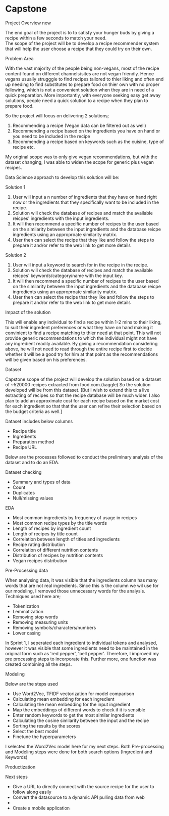 # Capstone

Project Overview new


The end goal of the project is to to satisfy your hunger buds by giving  a recipe within a few seconds to match your need.  
The scope of the project will be to develop a recipe recommender system that will help the user choose a recipe that they could try on their own. 

Problem Area  

With the vast majority of the people being non-vegans, most of the recipe content found on different channels/sites are not vegan friendly. Hence vegans usually strugggle to find recipes tailored to thier liking and often end up needing to find substitutes to prepare food on thier own with no proper following, which is not a convenient solution when they are in need of a quick preparation.
More importantly, with everyone seeking easy get away solutions, people need a quick solution to a recipe when they plan to prepare food. 

So the project will focus on delivering 2 solutions;  

1. Recommending  a recipe  (Vegan data can be filtered out as well)
2. Recommending  a recipe based on the ingredients you have on hand or you need to be included in the recipe 
3. Recommending  a recipe based on keywords such as the cuisine, type of recipe etc. 

My original scope was to only give vegan recommendations, but with the dataset changing,  I was able to widen the scope for generic plus vegan recipes. 

Data Science approach to develop this solution will be:  

Solution 1

1. User will input a n number of ingredients that they have on hand right now or the ingredients that they specifically want to be included in the recipe. 
2. Solution will check the database of recipes and match the available reicpes' ingredients with the input ingredients.
3. It will then recommend a specific number of recipes to the user based on the similarity between the input ingredients and the database reicpe ingredients using an approproate similarity matrix.
4. User then can select the recipe that they like and follow the steps to prepare it and/or refer to the web link to get more details


Solution 2

1. User will input a keyword to search for in the recipe in the recipe. 
2. Solution will check the database of recipes and match the available reicpes' keywords/category/name with the input key.
3. It will then recommend a specific number of recipes to the user based on the similarity between the input ingredients and the database reicpe ingredients using an approproate similarity matrix.
4. User then can select the recipe that they like and follow the steps to prepare it and/or refer to the web link to get more details

Impact of the solution  

This will enable any individual to find a recipe within 1-2  mins to their liking, to suit their ingredent preferences or what they have on hand making it convinient to find a recipe matching to thier need at that point. This will not provide generic recommendations to which the individual might not have any ingredient readily available. 
By giving a recommendation considering above, he will not need to read through the entire recipe first to decide whether it will be a good try for him at that point as the recommendations will be given based on his preferences. 

Dataset  

Capstone scope of the project will develop the solution based on a dataset of ~520000 recipes extracted from food.com.(kaggle) So the solution developed will be from this dataset.
[But I wish to extend this to a live extracting of recipes so that the recipe database will be much wider. I also plan to add an approximate cost for each recipe based on the market cost for each ingredient so that that the user can refine their selection based on the budget criteria as well.] 

Dataset includes below columns  

- Recipe title
- Ingredients
- Preparation method
- Recipe URL

Below are the processes followed to conduct the preliminary analysis of the dataset and to do an EDA.  

Dataset checking  


- Summary and types of data 
- Count
- Duplicates
- Null/missing values 


EDA  

- Most common ingredients by frequency of usage in recipes
- Most common recipe types by the title words
- Length of recipes by ingredient count
- Length of recipes by title count
- Correlation between length of titles and ingredients 
- Recipe rating distribution
- Correlation of different nutrition contents
- Distribution of recipes by nutrition contents 
- Vegan recipes distribution


Pre-Processing data  

When analysing data, it was visible that the ingredients column has many words that are not real ingredients. Since this is the column we wil use for our modeling, I removed those unnecessary words for the analysis. Techniques used here are; 


- Tokenization
- Lemmatization
- Removing stop words
- Removing measuring units
- Removing symbols/characters/numbers
- Lower casing

In Sprint 1, I seperated each ingredient to individual tokens and analysed, however it was visible that some ingredients need to be maintained in the original form such as 'red pepper', 'bell pepper'. Therefore, I improved my pre processing steps to incorporate this. Further more, one function was created combining all the steps. 
  


Modeling

 Below are the steps used
 
- Use Word2Vec, TFIDF vectorization for model comparison
- Calculating mean embedding for each ingredient 
- Calculating the mean embedding for the input ingredient
- Map the embeddings of different words to check if it is sensible
- Enter random keywords to get the most similar ingredients 
- Calculating the cosine similarity between the input and the recipe
- Sorting the results by the scores 
- Select the best model
- Finetune the hyperparameters

I selected the Word2Vec model here for my next steps. Both Pre-processing and Modeling steps were done for both search options (Ingredient and Keywords) 


Productization


Next steps
- Give a URL to directly connect with the source recipe for the user to follow along easily
- Convert the datasource to a dynamic API pulling data from web
- 
- Create a mobile application



